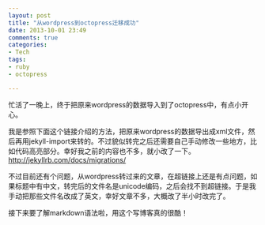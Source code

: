 ```yaml
---
layout: post
title: "从wordpress到octopress迁移成功"
date: 2013-10-01 23:49
comments: true
categories: 
- Tech
tags:
- ruby
- octopress

---
```

忙活了一晚上，终于把原来wordpress的数据导入到了octopress中，有点小开心。

我是参照下面这个链接介绍的方法，把原来wordpress的数据导出成xml文件，然后再用jekyll-import来转的。不过貌似转完之后还需要自己手动修改一些地方，比如代码高亮部分。幸好我之前的内容也不多，就小改了一下。
<a href=http://jekyllrb.com/docs/migrations/>http://jekyllrb.com/docs/migrations/</a>

不过目前还有个问题，从wordpress转过来的文章，在超链接上还是有点问题，如果标题中有中文，转完后的文件名是unicode编码，之后会找不到超链接。于是我手动把那些文件名改成了英文，幸好文章不多，大概改了半小时改完了。

接下来要了解markdown语法啦，用这个写博客真的很酷！